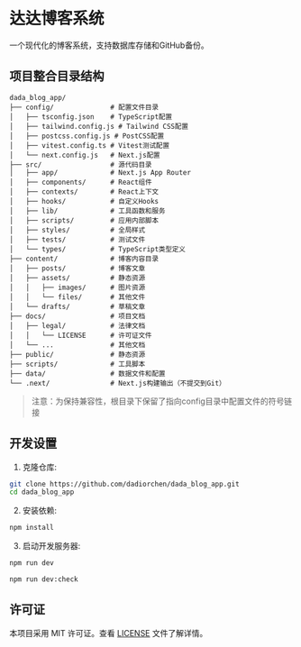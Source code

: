 # 达达博客系统

一个现代化的博客系统，支持数据库存储和GitHub备份。

## 项目整合目录结构

```
dada_blog_app/
├── config/              # 配置文件目录
│   ├── tsconfig.json    # TypeScript配置
│   ├── tailwind.config.js # Tailwind CSS配置
│   ├── postcss.config.js # PostCSS配置
│   ├── vitest.config.ts # Vitest测试配置
│   └── next.config.js   # Next.js配置
├── src/                 # 源代码目录
│   ├── app/             # Next.js App Router
│   ├── components/      # React组件
│   ├── contexts/        # React上下文
│   ├── hooks/           # 自定义Hooks
│   ├── lib/             # 工具函数和服务
│   ├── scripts/         # 应用内部脚本
│   ├── styles/          # 全局样式
│   ├── tests/           # 测试文件
│   └── types/           # TypeScript类型定义
├── content/             # 博客内容目录
│   ├── posts/           # 博客文章
│   ├── assets/          # 静态资源
│   │   ├── images/      # 图片资源 
│   │   └── files/       # 其他文件
│   └── drafts/          # 草稿文章
├── docs/                # 项目文档
│   ├── legal/           # 法律文档
│   │   └── LICENSE      # 许可证文件
│   └── ...              # 其他文档
├── public/              # 静态资源
├── scripts/             # 工具脚本
├── data/                # 数据文件和配置
└── .next/               # Next.js构建输出（不提交到Git）
```

> 注意：为保持兼容性，根目录下保留了指向config目录中配置文件的符号链接

## 开发设置

1. 克隆仓库:
```bash
git clone https://github.com/dadiorchen/dada_blog_app.git
cd dada_blog_app
```

2. 安装依赖:
```bash
npm install
```

3. 启动开发服务器:
```bash
npm run dev

npm run dev:check
```

## 许可证

本项目采用 MIT 许可证。查看 [LICENSE](docs/legal/LICENSE) 文件了解详情。
